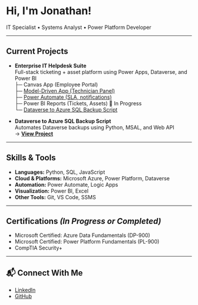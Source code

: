 # Hi, I'm Jonathan!  
  IT Specialist • Systems Analyst • Power Platform Developer  

---

## Current Projects

- **Enterprise IT Helpdesk Suite**  
  Full-stack ticketing + asset platform using Power Apps, Dataverse, and Power BI  
  ├─ Canvas App (Employee Portal)   
  ├─ [Model-Driven App (Technician Panel)](https://github.com/jonathanduru/IT-Helpdesk-Suite/blob/main/docs/apps.md)  
  ├─ [Power Automate (SLA, notifications)](https://github.com/jonathanduru/IT-Helpdesk-Suite/blob/main/docs/flows.md)  
  ├─ Power BI Reports (Tickets, Assets) 🚧 In Progress  
  └─ [Dataverse to Azure SQL Backup Script](https://github.com/jonathanduru/dataverse-backup-script)

- **Dataverse to Azure SQL Backup Script**  
  Automates Dataverse backups using Python, MSAL, and Web API  
  → **[View Project](https://github.com/jonathanduru/dataverse-backup-script)**

---

## Skills & Tools

- **Languages:** Python, SQL, JavaScript  
- **Cloud & Platforms:** Microsoft Azure, Power Platform, Dataverse  
- **Automation:** Power Automate, Logic Apps  
- **Visualization:** Power BI, Excel  
- **Other Tools:** Git, VS Code, SSMS

---

## Certifications *(In Progress or Completed)*

- Microsoft Certified: Azure Data Fundamentals (DP-900)
- Microsoft Certified: Power Platform Fundamentals (PL-900)
- CompTIA Security+

---

## 📬 Connect With Me

- [LinkedIn](https://linkedin.com/in/jonathan-duru-282b0a357)
- [GitHub](https://github.com/jonathanduru)
